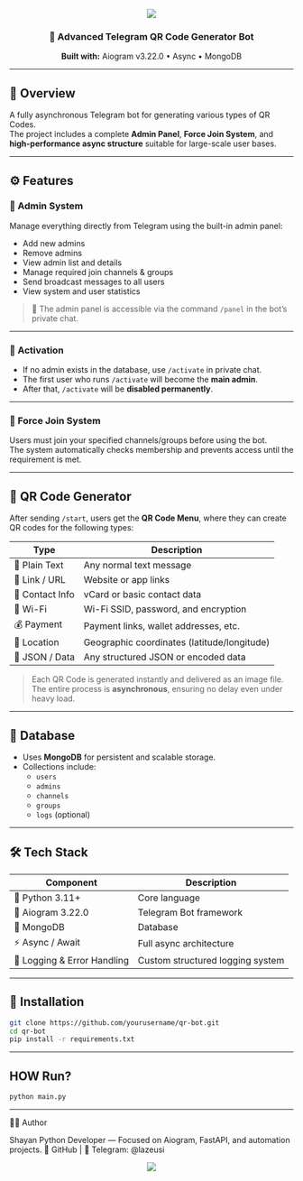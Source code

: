<p align="center">
  <img src="https://capsule-render.vercel.app/api?type=waving&color=gradient&height=180&section=header&text=QR%20Code%20Bot&fontSize=45&fontAlignY=35&animation=twinkling&fontColor=fff" />
</p>

<h3 align="center">🚀 Advanced Telegram QR Code Generator Bot</h3>

<p align="center">
  <b>Built with:</b> Aiogram v3.22.0 • Async • MongoDB  
</p>

---

## 📖 Overview

A fully asynchronous Telegram bot for generating various types of QR Codes.  
The project includes a complete **Admin Panel**, **Force Join System**, and **high-performance async structure** suitable for large-scale user bases.

---

## ⚙️ Features

### 🧠 Admin System
Manage everything directly from Telegram using the built-in admin panel:
- Add new admins  
- Remove admins  
- View admin list and details  
- Manage required join channels & groups  
- Send broadcast messages to all users  
- View system and user statistics  

> 🔹 The admin panel is accessible via the command `/panel` in the bot’s private chat.

---

### 🔐 Activation
- If no admin exists in the database, use `/activate` in private chat.  
- The first user who runs `/activate` will become the **main admin**.  
- After that, `/activate` will be **disabled permanently**.

---

### 💬 Force Join System
Users must join your specified channels/groups before using the bot.  
The system automatically checks membership and prevents access until the requirement is met.

---

## 🧩 QR Code Generator

After sending `/start`, users get the **QR Code Menu**, where they can create QR codes for the following types:

| Type | Description |
|------|--------------|
| 📝 Plain Text | Any normal text message |
| 🔗 Link / URL | Website or app links |
| 👤 Contact Info | vCard or basic contact data |
| 📶 Wi-Fi | Wi-Fi SSID, password, and encryption |
| 💰 Payment | Payment links, wallet addresses, etc. |
| 📍 Location | Geographic coordinates (latitude/longitude) |
| 🧾 JSON / Data | Any structured JSON or encoded data |

> Each QR Code is generated instantly and delivered as an image file.  
> The entire process is **asynchronous**, ensuring no delay even under heavy load.

---

## 💾 Database
- Uses **MongoDB** for persistent and scalable storage.
- Collections include:
  - `users`
  - `admins`
  - `channels`
  - `groups`
  - `logs` (optional)

---

## 🛠️ Tech Stack
| Component | Description |
|------------|-------------|
| 🐍 Python 3.11+ | Core language |
| 🤖 Aiogram 3.22.0 | Telegram Bot framework |
| 🍃 MongoDB | Database |
| ⚡ Async / Await | Full async architecture |
| 🧰 Logging & Error Handling | Custom structured logging system |

---

## 🚀 Installation

```bash
git clone https://github.com/yourusername/qr-bot.git
cd qr-bot
pip install -r requirements.txt

```
---

## HOW Run?
```bash
python main.py
```
---

🧑‍💻 Author

Shayan
Python Developer — Focused on Aiogram, FastAPI, and automation projects.
🔗 GitHub
 | 🐍 Telegram: @lazeusi

<p align="center"> <img src="https://capsule-render.vercel.app/api?type=waving&color=gradient&height=120&section=footer"/> </p>